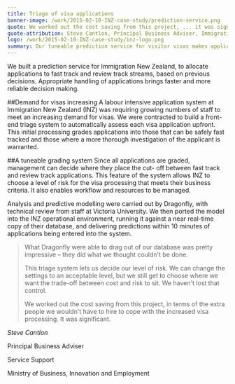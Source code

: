 ```yaml
---
title: Triage of visa applications
banner-image: /work/2015-02-10-INZ-case-study/prediction-service.png
quote: We worked out the cost saving from this project, ... it was significant
quote-attribution: Steve Cantlon, Principal Business Adviser, Immigration New Zealand
logo: /work/2015-02-10-INZ-case-study/inz-logo.png
summary: Our tuneable prediction service for visitor visas makes application processing faster by altomatically allocating them to different review streams. 
---
```


We built a prediction service for Immigration New Zealand, to allocate applications
to fast track and review track streams, based on previous decisions. Appropriate handling of applications brings faster and more reliable decision making.
<!--more-->

##Demand for visas increasing 
A labour intensive application system at Immigration New Zealand (INZ)
was requiring growing numbers of staff to meet an 
increasing demand for visas. We were contracted to build a front-end triage system to automatically assess each 
visa application upfront. This initial processing grades applications into those that can 
be safely fast tracked and those where a more thorough investigation of the applicant 
is warranted. 

##A tuneable grading system
Since all applications are graded, management can decide where they place the cut-
off between fast track and review track applications. This feature of the system 
allows INZ to choose a level of risk for the visa processing that meets their business
criteria. It also enables workflow and resources to be managed. 

Analysis and predictive modelling were carried out by Dragonfly, with technical review from staff at Victoria University. We then ported
the model into the INZ operational environment, running it against a near real-time copy of their database, and delivering predictions 
within 10 minutes of applications being entered into the system. 


> What Dragonfly were able to drag out of our database was pretty impressive – they 
did what we thought couldn't be done. 
>
> This triage system lets us decide our level of risk. We can change the settings to an 
acceptable level, but we still get to choose where we want the trade-off between cost 
and risk to sit. We haven't lost that control.
>
> We worked out the cost saving from this project, in terms of the extra people we 
wouldn't have to hire to cope with the increased visa processing. It was significant.
>
<cite>Steve Cantlon

Principal Business Adviser

Service Support

Ministry of Business, Innovation and Employment</cite> 



